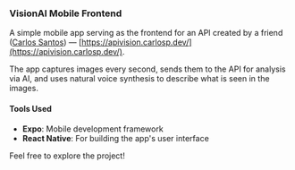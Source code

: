 ### VisionAI Mobile Frontend

A simple mobile app serving as the frontend for an API created by a friend ([Carlos Santos](https://github.com/capssantos)) — [https://apivision.carlosp.dev/](https://apivision.carlosp.dev/).

The app captures images every second, sends them to the API for analysis via AI, and uses natural voice synthesis to describe what is seen in the images.

#### Tools Used

- **Expo**: Mobile development framework
- **React Native**: For building the app's user interface

Feel free to explore the project!